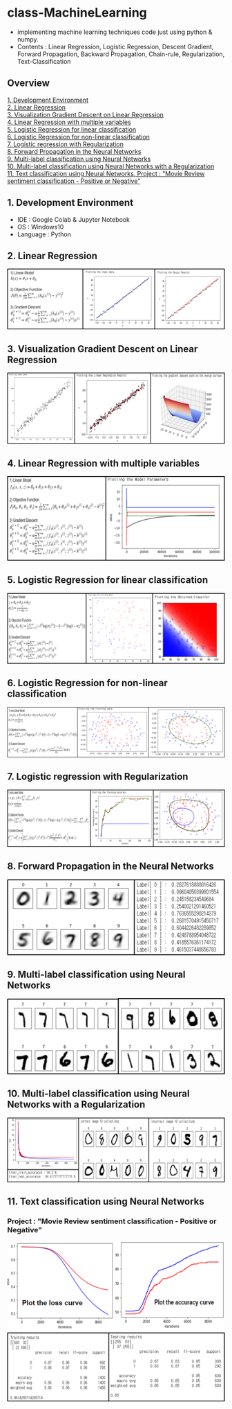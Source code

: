 # class-MachineLearning

- implementing machine learning techniques code just using python & numpy.
- Contents : Linear Regression, Logistic Regression, Descent Gradient, Forward Propagation, Backward Propagation, Chain-rule, Regularization, Text-Classification


## Overview

[1. Development Environment](#1)  
[2. Linear Regression](#2)  
[3. Visualization Gradient Descent on Linear Regression](#3)  
[4. Linear Regression with multiple variables](#4)  
[5. Logistic Regression for linear classification](#5)  
[6. Logistic Regression for non-linear classification](#6)  
[7. Logistic regression with Regularization](#7)  
[8. Forward Propagation in the Neural Networks](#8)  
[9. Multi-label classification using Neural Networks](#9)  
[10. Multi-label classification using Neural Networks with a Regularization](#10)   
[11. Text classification using Neural Networks, Project : "Movie Review sentiment classification - Positive or Negative" ](#11)  



## 1. Development Environment <a id="1"></a>
- IDE : Google Colab & Jupyter Notebook
- OS : Windows10
- Language : Python


## 2. Linear Regression <a id="2"></a>
![alt 2번이미지](/image/img2.png)

## 3. Visualization Gradient Descent on Linear Regression <a id="3"></a>
![alt 3번이미지](/image/img3.png)

## 4. Linear Regression with multiple variables <a id="4"></a>
![alt 4번이미지](/image/img4.png)


## 5. Logistic Regression for linear classification <a id="5"></a>
![alt 5번이미지](/image/img5.png)

## 6. Logistic Regression for non-linear classification <a id="6"></a>
![alt 6번이미지](/image/img6.png)

## 7. Logistic regression with Regularization <a id="7"></a>
![alt 7번이미지](/image/img7.png)

## 8. Forward Propagation in the Neural Networks <a id="8"></a>
![alt 8번이미지](/image/img8.png)

## 9. Multi-label classification using Neural Networks <a id="9"></a>
![alt 9번이미지](/image/img9.png)

## 10. Multi-label classification using Neural Networks with a Regularization <a id="10"></a>
![alt 10번이미지](/image/img10.png)

## 11. Text classification using Neural Networks <a id="11"></a>
### Project : "Movie Review sentiment classification - Positive or Negative"
![alt 11번이미지](/image/img11.png)
![alt 12번이미지](/image/img12.png)



